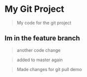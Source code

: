 # My Git Project 

> My code for the git project 
## Im in the feature branch 

> another code change 

> added to master again

> Made changes for git pull demo

